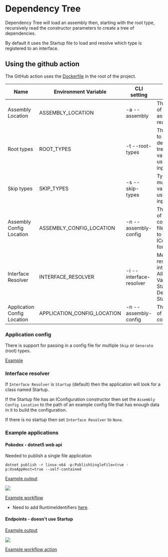 # Dependency Tree

Dependency Tree will load an assembly then, starting with the root type, recursively read the constructor parameters to create a tree of dependencies.

By default it uses the Startup file to load and resolve which type is registered to an interface.

## Using the github action

The GitHub action uses the [Dockerfile](./Dockerfile) in the root of the project.

| Name | Environment Variable | CLI setting | | Required |
| -- | -- | -- | -- | -- |
| Assembly Location | ASSEMBLY_LOCATION | -a --assembly | The location of the assembly to read | Yes |
| Root types | ROOT_TYPES | -t --root-types | The root type to use for the dependency tree, multiple values can be used as a csv input | Yes |
| Skip types | SKIP_TYPES | -s --skip-types | Types to skip, multiple values can be used as a csv input | No |
| Assembly Config Location | ASSEMBLY_CONFIG_LOCATION | -n --assembly-config | The location of the configuration file required to build IConfiguration for Startup | No |
| Interface Resolver | INTERFACE_RESOLVER | -i --interface-resolver | Method for resolving interfaces, Allowed Values: None, Startup. Default: Startup. | No |
| Application Config Location | APPLICATION_CONFIG_LOCATION | -n --assembly-config | The location of application config file | No |

### Application config

There is support for passing in a config file for multiple `Skip` or `Generate` (root) types.

[Example](./applicationconfig.json)

### Interface resolver

If `Interface Resolver` is `Startup` (default) then the application will look for a class named Startup.

If the Startup file has an IConfiguration constructor then set the `Assembly Config Location` to the path of an example config file that has enough data in it to build the configuration.

If there is no startup then set `Interface Resolver` to `None`.

### Example applications

#### Pokedex - dotnet5 web api

Needed to publish a single file application

`dotnet publish -r linux-x64 -p:PublishSingleFile=true -p:UseAppHost=true --self-contained`

[Example output](https://github.com/maisiesadler/pokedex/blob/main/DependencyTree.md)

<img src="http://yuml.me/diagram/scruffy/class/[PokemonController]-&gt;[BasicPokemonInformationRetriever], [PokemonController]-&gt;[TranslatedPokemonInformationRetriever], [PokemonController]-&gt;[ILogger`1], [BasicPokemonInformationRetriever]-&gt;[IPokemonQuery|PokemonQuery], [IPokemonQuery]-2&gt;[ICache`1], [IPokemonQuery]-2&gt;[IPokeApiClient], [TranslatedPokemonInformationRetriever]-&gt;[IPokemonQuery|PokemonQuery], [TranslatedPokemonInformationRetriever]-&gt;[ITranslationQuery|TranslationQuery], [ITranslationQuery]-&gt;[ICache`1], [ITranslationQuery]-&gt;[IFunTranslationsApiClient], [ITranslationQuery]-&gt;[ILogger`1]" />

[Example workflow](https://github.com/maisiesadler/pokedex/blob/main/.github/workflows/dependencytree.yml)

- Need to add RuntimeIdentifiers [here](https://github.com/maisiesadler/pokedex/blob/main/src/Pokedex/Pokedex.csproj#L5).

#### Endpoints - doesn't use Startup

[Example output](https://github.com/maisiesadler/Endpoints/blob/master/Dependencies.md)

<img src="http://yuml.me/diagram/scruffy/class/[MyModelRetriever]-&gt;[IDbThing]" />

[Example workflow action](https://github.com/maisiesadler/Endpoints/blob/master/.github/workflows/dependencytree.yml)
